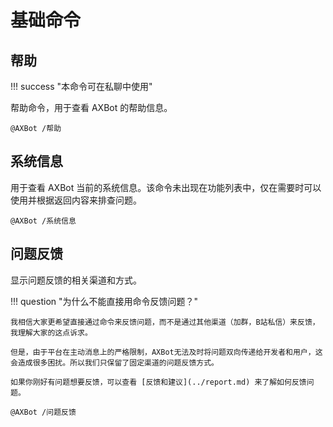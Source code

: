 # 基础命令

## 帮助

!!! success "本命令可在私聊中使用"

帮助命令，用于查看 AXBot 的帮助信息。

```shell title="命令格式"
@AXBot /帮助
```

## 系统信息

用于查看 AXBot 当前的系统信息。该命令未出现在功能列表中，仅在需要时可以使用并根据返回内容来排查问题。

```shell title="命令格式"
@AXBot /系统信息
```

## 问题反馈

显示问题反馈的相关渠道和方式。

!!! question "为什么不能直接用命令反馈问题？"

    我相信大家更希望直接通过命令来反馈问题，而不是通过其他渠道（加群，B站私信）来反馈，我理解大家的这点诉求。

    但是，由于平台在主动消息上的严格限制，AXBot无法及时将问题双向传递给开发者和用户，这会造成很多困扰。所以我们只保留了固定渠道的问题反馈方式。

    如果你刚好有问题想要反馈，可以查看 [反馈和建议](../report.md) 来了解如何反馈问题。

```shell title="命令格式"
@AXBot /问题反馈
```
